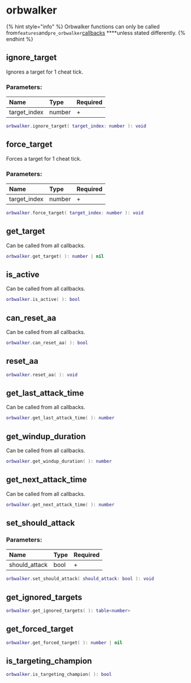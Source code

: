 # orbwalker

{% hint style="info" %}
Orbwalker functions can only be called from`features`and`pre_orbwalker`[callbacks](../../#available-callbacks) ****unless stated differently.
{% endhint %}

## ignore\_target

Ignores a target for 1 cheat tick.

### Parameters:

| Name | Type | Required |
| :--- | :--- | :--- |
| target\_index | number | + |

```lua
orbwalker.ignore_target( target_index: number ): void
```

## force\_target

Forces a target for 1 cheat tick.

### Parameters:

| Name | Type | Required |
| :--- | :--- | :--- |
| target\_index | number | + |

```lua
orbwalker.force_target( target_index: number ): void
```

## get\_target

Can be called from all callbacks.

```lua
orbwalker.get_target( ): number | nil
```

## is\_active

Can be called from all callbacks.

```lua
orbwalker.is_active( ): bool
```

## can\_reset\_aa

Can be called from all callbacks.

```lua
orbwalker.can_reset_aa( ): bool
```

## reset\_aa

```lua
orbwalker.reset_aa( ): void
```

## get\_last\_attack\_time

Can be called from all callbacks.

```lua
orbwalker.get_last_attack_time( ): number
```

## get\_windup\_duration

Can be called from all callbacks.

```lua
orbwalker.get_windup_duration( ): number
```

## get\_next\_attack\_time

Can be called from all callbacks.

```lua
orbwalker.get_next_attack_time( ): number
```

## set\_should\_attack

### Parameters:

| Name | Type | Required |
| :--- | :--- | :--- |
| should\_attack | bool | + |

```lua
orbwalker.set_should_attack( should_attack: bool ): void
```

## get\_ignored\_targets

```lua
orbwalker.get_ignored_targets( ): table<number>
```

## get\_forced\_target

```lua
orbwalker.get_forced_target( ): number | nil
```

## is\_targeting\_champion

```lua
orbwalker.is_targeting_champion( ): bool
```

